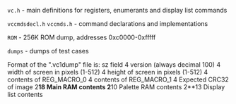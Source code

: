 ``vc.h`` - main definitions for registers, enumerants and display list commands

``vccmdsdecl.h`` ``vccmds.h`` - command declarations and implementations

``ROM`` - 256K ROM dump, addresses 0xc0000-0xfffff

``dumps`` - dumps of test cases

   Format of the ".vc1dump" file is:
     sz     field
     4      version (always decimal 100)
     4      width of screen in pixels (1-512)
     4      height of screen in pixels (1-512)
     4      contents of REG_MACRO_0
     4      contents of REG_MACRO_1
     4      Expected CRC32 of image
     2**18  Main RAM contents
     2**10  Palette RAM contents
     2**13  Display list contents

